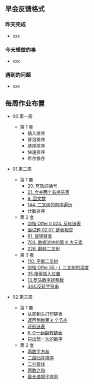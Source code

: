 ## 早会反馈格式

### 昨天完成

- xxx

### 今天想做的事

- xxx

### 遇到的问题

- xxx

## 每周作业布置

- 00.第一周

  - 第 1 套
    - 插入排序
    - 冒泡排序
    - 选择排序
    - 快速排序
    - 希尔排序

- 01.第二周

  - 第 1 套
    - [20. 有效的括号](https://leetcode-cn.com/problems/valid-parentheses/)
    - [21. 合并两个有序链表](https://leetcode-cn.com/problems/merge-two-sorted-lists/)
    - [9. 回文数](https://leetcode-cn.com/problems/palindrome-number/)
    - [144. 二叉树的前序遍历](https://leetcode-cn.com/problems/binary-tree-preorder-traversal/)
    - 计数排序
  - 第 2 套
    - [剑指 Offer II 024. 反转链表](https://leetcode-cn.com/problems/UHnkqh)
    - [面试题 02.07. 链表相交](https://leetcode-cn.com/problems/intersection-of-two-linked-lists-lcci)
    - [61. 旋转链表](https://leetcode-cn.com/problems/rotate-list/)
    - [703. 数据流中的第 K 大元素](https://leetcode-cn.com/problems/kth-largest-element-in-a-stream)
    - [226. 翻转二叉树](https://leetcode-cn.com/problems/invert-binary-tree/)
  - 第 3 套
    - [110. 平衡二叉树](https://leetcode-cn.com/problems/balanced-binary-tree)
    - [剑指 Offer 55 - I. 二叉树的深度](https://leetcode-cn.com/problems/er-cha-shu-de-shen-du-lcof)
    - [35.搜索插入位置](https://leetcode-cn.com/problems/search-insert-position/)
    - [13.罗马数字转整数](https://leetcode-cn.com/problems/roman-to-integer)
    - [344.反转字符串](https://leetcode-cn.com/problems/reverse-string/)

- 02.第三周

  - 第 1 套
    - [从尾到头打印链表](https://leetcode-cn.com/problems/cong-wei-dao-tou-da-yin-lian-biao-lcof)
    - [返回倒数第 k 个节点](https://leetcode-cn.com/problems/kth-node-from-end-of-list-lcci/)
    - [环形链表](https://leetcode-cn.com/problems/linked-list-cycle/)
    - [K 个一组翻转链表](https://leetcode-cn.com/problems/reverse-nodes-in-k-group)
    - [只出现一次的数字](https://leetcode-cn.com/problems/WGki4K)
  - 第 2 套
    - [两数平方和](https://leetcode-cn.com/problems/sum-of-square-numbers/description/)
    - [二路归并排序](https://leetcode-cn.com/problems/sort-an-array/)
    - [二分查找](https://leetcode-cn.com/problems/binary-search)
    - [两数之和](https://leetcode-cn.com/problems/two-sum/)
    - [最长递增子序列](https://leetcode-cn.com/problems/longest-increasing-subsequence)
